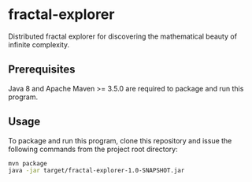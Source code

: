 # fractal-explorer

Distributed fractal explorer for discovering the mathematical beauty of infinite complexity.

## Prerequisites

Java 8 and Apache Maven >= 3.5.0 are required to package and run this program.

## Usage

To package and run this program, clone this repository and issue the following commands from the project root directory:

```bash
mvn package
java -jar target/fractal-explorer-1.0-SNAPSHOT.jar
```

